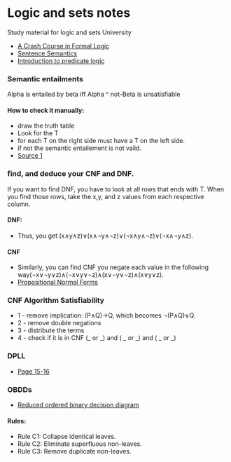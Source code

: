 # Logic and sets notes
Study material for logic and sets University
- [A Crash Course in Formal Logic](https://www.youtube.com/watch?v=ywKZgjpMBUU)
- [Sentence Semantics](https://www.youtube.com/watch?v=XLvv_5meRNM&list=PLRIMXVU7SGRJF8gxD70oZPBoFAYxGs4QL&index=5)
- [Introduction to predicate logic](https://www.youtube.com/channel/UCmVAIqvL7852sE23K5D1ldg)


### Semantic entailments
Alpha is entailed by beta iff Alpha ^ not-Beta is unsatisfiable
#### How to check it manually:
- draw the truth table 
- Look for the T
- for each T on the right side must have a T on the left side. 
- if not the semantic entailement is not valid.
- [Source 1](https://www.youtube.com/watch?v=IFO0E-4dbVU) 

### find, and deduce your CNF and DNF.
If you want to find DNF, you have to look at all rows that ends with T. When you find those rows, take the x,y, and z values from each respective column.
#### DNF: 
- Thus, you get (x∧y∧z)∨(x∧¬y∧¬z)∨(¬x∧y∧¬z)∨(¬x∧¬y∧z).
#### CNF
- Similarly, you can find CNF you negate each value in the following way(¬x∨¬y∨z)∧(¬x∨y∨¬z)∧(x∨¬y∨¬z)∧(x∨y∨z).
- [Propositional Normal Forms](http://swtv.kaist.ac.kr/courses/cs402-07/prop_logic4.pdf)
### CNF Algorithm Satisfiability
- 1 - remove implication: (P∧Q)→Q, which becomes ¬(P∧Q)∨Q.
- 2 - remove double negations
- 3 - distribute the terms 
- 4 - check if it is in CNF  (_ or _) and ( _ or _) and ( _ or _)

### DPLL
- [Page 15-16](http://profs.sci.univr.it/~farinelli/courses/ar/slides/DPLL.pdf)

### OBDDs
- [Reduced ordered binary decision diagram](https://www.slideshare.net/RajeshYadav49/reduced-ordered-binary-decision-diagram-devi)
#### Rules:
- Rule C1: Collapse identical leaves.
- Rule C2: Eliminate superfluous non-leaves.
- Rule C3: Remove duplicate non-leaves.
